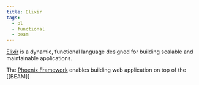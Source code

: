 ```yaml
---
title: Elixir
tags:
  - pl
  - functional
  - beam
---
```


[Elixir](https://elixir-lang.org/) is a dynamic, functional language designed for building scalable and maintainable applications.

The [Phoenix Framework](https://www.phoenixframework.org/) enables building web application on top of the [[BEAM]]
